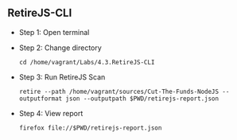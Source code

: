 ## RetireJS-CLI
* Step 1: Open terminal
* Step 2: Change directory

	 `cd /home/vagrant/Labs/4.3.RetireJS-CLI`
* Step 3: Run RetireJS Scan 
	
	`retire --path /home/vagrant/sources/Cut-The-Funds-NodeJS --outputformat json --outputpath $PWD/retirejs-report.json`
* Step 4: View report
	
	`firefox file://$PWD/retirejs-report.json`

